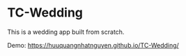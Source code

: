# TC-Wedding

This is a wedding app built from scratch. 

Demo: https://huuquangnhatnguyen.github.io/TC-Wedding/
